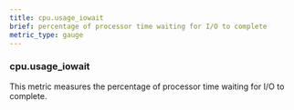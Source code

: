 ```yaml
---
title: cpu.usage_iowait
brief: percentage of processor time waiting for I/O to complete
metric_type: gauge
---
```

### cpu.usage_iowait

This metric measures the percentage of processor time waiting for I/O to complete.

